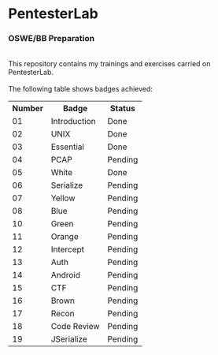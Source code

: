 # PentesterLab
<h3>OSWE/BB Preparation</h3> <br>
This repository contains my trainings and exercises carried on PentesterLab.<br><br>
The following table shows badges achieved:
<table>
  <tr>
    <th>Number</th>
    <th>Badge</th>
    <th>Status</th>
  </tr>
  
  <tr>
    <td>01</td>
    <td>Introduction</td>
    <td>Done</td>
  </tr>
  
  <tr>
    <td>02</td>
    <td>UNIX</td>
    <td>Done</td>
  </tr>
  
  <tr>
    <td>03</td>
    <td>Essential</td>
    <td>Done</td>
  </tr>
  
  <tr>
    <td>04</td>
    <td>PCAP</td>
    <td>Pending</td>
  </tr>

  <tr>
    <td>05</td>
    <td>White</td>
    <td>Done</td>
  </tr>
  
  <tr>
    <td>06</td>
    <td>Serialize</td>
    <td>Pending</td>
  </tr>
  
  <tr>
    <td>07</td>
    <td>Yellow</td>
    <td>Pending</td>
  </tr>
  
  <tr>
    <td>08</td>
    <td>Blue</td>
    <td>Pending</td>
  </tr>
 
 <tr>
    <td>10</td>
    <td>Green</td>
    <td>Pending</td>
  </tr> 
  
  <tr>
    <td>11</td>
    <td>Orange</td>
    <td>Pending</td>
  </tr> 
  
   <tr>
    <td>12</td>
    <td>Intercept</td>
    <td>Pending</td>
  </tr> 
  
   <tr>
    <td>13</td>
    <td>Auth</td>
    <td>Pending</td>
  </tr> 
  
   <tr>
    <td>14</td>
    <td>Android</td>
    <td>Pending</td>
  </tr> 
  
   <tr>
    <td>15</td>
    <td>CTF</td>
    <td>Pending</td>
  </tr> 
  
   <tr>
    <td>16</td>
    <td>Brown</td>
    <td>Pending</td>
  </tr> 
  
   <tr>
    <td>17</td>
    <td>Recon</td>
    <td>Pending</td>
  </tr> 
  
   <tr>
    <td>18</td>
    <td>Code Review</td>
    <td>Pending</td>
  </tr> 
  
   <tr>
    <td>19</td>
    <td>JSerialize</td>
    <td>Pending</td>
  </tr> 
</table>
